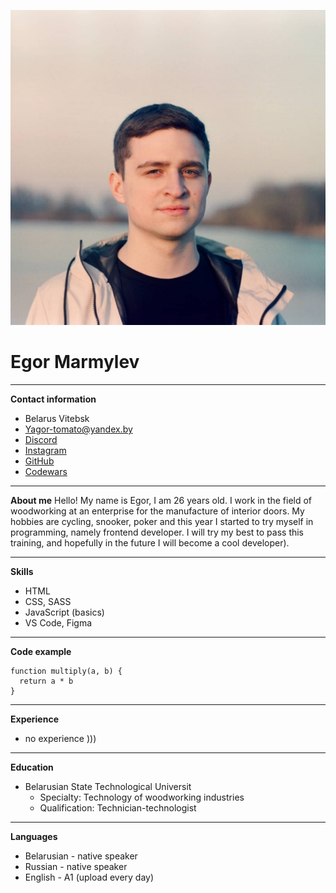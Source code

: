 ![](/photo.jpg)
# Egor Marmylev
***
**Contact information**
- Belarus Vitebsk
- [Yagor-tomato@yandex.by](Yagor-tomato@yandex.by)
- [Discord](egor-tomato#1816)
- [Instagram](https://www.instagram.com/voodoo_men/)
- [GitHub](https://github.com/Egor-tomato)
- [Codewars](https://www.codewars.com/users/Egor-tomato)


***
**About me**
    Hello! My name is Egor, I am 26 years old. I work in the field of woodworking at an enterprise for the manufacture of interior doors. My hobbies are cycling, snooker, poker and this year I started to try myself in programming, namely frontend developer. I will try my best to pass this training, and hopefully in the future I will become a cool developer).
***
**Skills**
- HTML
- CSS, SASS
- JavaScript (basics)
- VS Code, Figma
***
**Code example**
```JS 
function multiply(a, b) {
  return a * b 
} 
```
***
**Experience**
- no experience )))
***
**Education**
* Belarusian State Technological Universit
  * Specialty: Technology of woodworking industries
  * Qualification: Technician-technologist
***
**Languages**
- Belarusian - native speaker
- Russian - native speaker
- English - A1 (upload every day)
